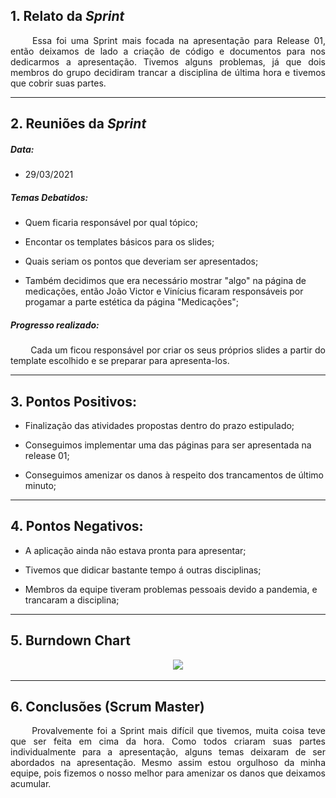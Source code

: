 ## 1. Relato da _Sprint_

<p align="justify">&emsp;&emsp; Essa foi uma Sprint mais focada na apresentação para Release 01, então deixamos de lado a criação de código e documentos para nos dedicarmos a apresentação. Tivemos alguns problemas, já que dois membros do grupo decidiram trancar a disciplina de última hora e tivemos que cobrir suas partes.</p>


------------
## 2. Reuniões da _Sprint_ 
##### Data:
- 29/03/2021

##### _Temas Debatidos:_

-  Quem ficaria responsável por qual tópico;

-  Encontar os templates básicos para os slides;

-  Quais seriam os pontos que deveriam ser apresentados;

-  Também decidimos que era necessário mostrar "algo" na página de medicações, então João Victor e Vinícius ficaram responsáveis por progamar a parte estética da página "Medicações";

##### Progresso realizado: 

<p align="justify">&emsp;&emsp; Cada um ficou responsável por criar os seus próprios slides a partir do template escolhido e se preparar para apresenta-los.</p>

------------

## 3. Pontos Positivos:

* Finalização das atividades propostas dentro do prazo estipulado;

* Conseguimos implementar uma das páginas para ser apresentada na release 01;

* Conseguimos amenizar os danos à respeito dos trancamentos de último minuto;

-----------

## 4. Pontos Negativos:

* A aplicação ainda não estava pronta para apresentar;

* Tivemos que didicar bastante tempo á outras disciplinas;

* Membros da equipe tiveram problemas pessoais devido a pandemia, e trancaram a disciplina;

-----------

## 5. Burndown Chart
<p align = "center"> &emsp;&emsp; <img src="https://raw.githubusercontent.com/fga-eps-mds/MDS-2020-2-G9/c883ff3c88d544b2f520449f50ea17ec578ac9c6/docs/Sprints/Gr%C3%A1ficos/Burn%20Down%20(3).jpeg.jpeg">
</p>

-----------
## 6. Conclusões (Scrum Master)

<p align="justify">&emsp;&emsp; Provalvemente foi a Sprint mais difícil que tivemos, muita coisa teve que ser feita em cima da hora. Como todos criaram suas partes individualmente para a apresentação, alguns temas deixaram de ser abordados na apresentação. Mesmo assim estou orgulhoso da minha equipe, pois fizemos o nosso melhor para amenizar os danos que deixamos acumular.</p>